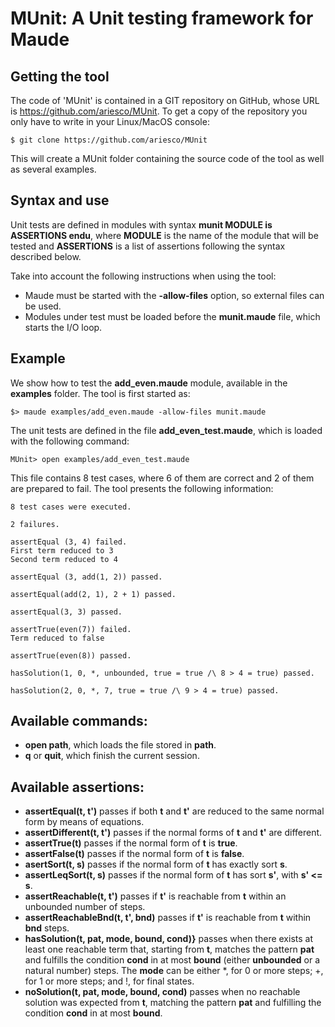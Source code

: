 MUnit: A Unit testing framework for Maude
=========================================

Getting the tool
----------------

The code of 'MUnit' is contained in a GIT repository on GitHub, whose URL is
https://github.com/ariesco/MUnit. To get a copy of the repository you only
have to write in your Linux/MacOS console:

    $ git clone https://github.com/ariesco/MUnit

This will create a MUnit folder containing the source code of the tool as well as
several examples.

Syntax and use
--------------
Unit tests are defined in modules with syntax **munit MODULE is ASSERTIONS endu**,
where **MODULE** is the name of the module that will be tested and **ASSERTIONS**
is a list of assertions following the syntax described below.

Take into account the following instructions when using the tool:
- Maude must be started with the **-allow-files** option, so external files
can be used.
- Modules under test must be loaded before the **munit.maude** file, which starts
the I/O loop.

Example
-------

We show how to test the **add_even.maude** module, available in the **examples**
folder. The tool is first started as:

```
$> maude examples/add_even.maude -allow-files munit.maude
```

The unit tests are defined in the file **add_even_test.maude**, which is loaded with
the following command:

```
MUnit> open examples/add_even_test.maude
```

This file contains 8 test cases, where 6 of them are correct and 2 of them are
prepared to fail. The tool presents the following information:

```
8 test cases were executed.

2 failures.

assertEqual (3, 4) failed.
First term reduced to 3
Second term reduced to 4

assertEqual (3, add(1, 2)) passed.

assertEqual(add(2, 1), 2 + 1) passed.

assertEqual(3, 3) passed.

assertTrue(even(7)) failed.
Term reduced to false

assertTrue(even(8)) passed.

hasSolution(1, 0, *, unbounded, true = true /\ 8 > 4 = true) passed.

hasSolution(2, 0, *, 7, true = true /\ 9 > 4 = true) passed.
```



Available commands:
-------------------
* **open path**, which loads the file stored in **path**.
* **q** or **quit**, which finish the current session.

Available assertions:
---------------------
* **assertEqual(t, t')** passes if both **t** and **t'** are reduced to the same
normal form by means of equations.
* **assertDifferent(t, t')** passes if the normal forms of **t** and **t'** are
different.
* **assertTrue(t)** passes if the normal form of **t** is **true**.
* **assertFalse(t)** passes if the normal form of **t** is **false**.
* **asertSort(t, s)** passes if the normal form of **t** has exactly sort **s**.
* **assertLeqSort(t, s)** passes if the normal form of **t** has sort **s'**, with **s' <= s**.
* **assertReachable(t, t')** passes if **t'** is reachable from **t** within an
unbounded number of steps.
* **assertReachableBnd(t, t', bnd)** passes if **t'** is reachable from **t** within
**bnd** steps.
* **hasSolution(t, pat, mode, bound, cond)}** passes when there exists at least one
reachable term that, starting from **t**, matches the pattern **pat** and fulfills the
condition **cond** in at most **bound** (either **unbounded** or a natural
number) steps. The **mode** can be either *, for 0 or more steps; +, for 1
or more steps; and !, for final states.
* **noSolution(t, pat, mode, bound, cond)** passes when no reachable solution was expected
from **t**, matching the pattern **pat** and fulfilling the
condition **cond** in at most **bound**.
